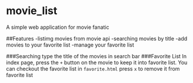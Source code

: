 # movie_list
A simple web application for movie fanatic

##Features
-listimg movies from movie api
-searching movies by title
-add movies to your favorite list
-manage your favorite list

###Searching
type the title of the movies in search bar
###Favorite List
In index page, press the `+` button on the movie to keep it into favorite list.
You can checkout the favorite list in `favorite.html` 
press `x` to remove it from favorite list